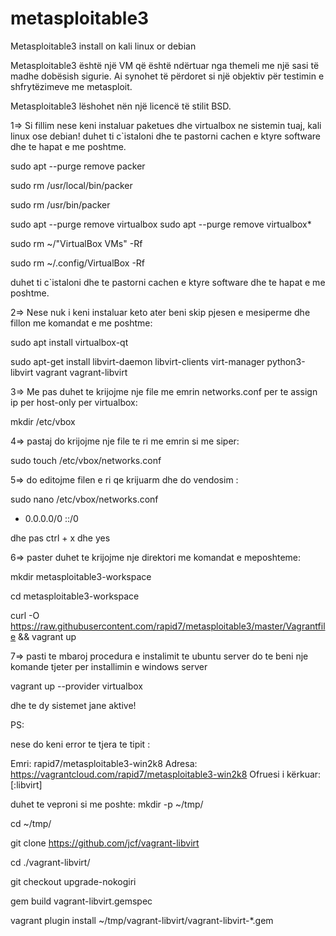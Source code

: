 # metasploitable3
Metasploitable3 install on kali linux or debian

Metasploitable3 është një VM që është ndërtuar nga themeli me një sasi të madhe dobësish sigurie.
Ai synohet të përdoret si një objektiv për testimin e shfrytëzimeve me metasploit.

Metasploitable3 lëshohet nën një licencë të stilit BSD. 


1=> Si fillim nese keni instaluar paketues dhe virtualbox ne sistemin tuaj, kali linux ose debian!
duhet ti c`istaloni dhe te pastorni cachen e ktyre software dhe te hapat e me poshtme.

sudo apt --purge remove packer

sudo rm /usr/local/bin/packer

sudo rm /usr/bin/packer

sudo apt --purge remove virtualbox
sudo apt --purge remove virtualbox*

sudo rm ~/"VirtualBox VMs" -Rf

sudo rm ~/.config/VirtualBox  -Rf


duhet ti c`istaloni dhe te pastorni cachen e ktyre software dhe te hapat e me poshtme.

2=> Nese nuk i keni instaluar keto ater beni skip pjesen e mesiperme dhe fillon me komandat e me poshtme:

sudo apt install virtualbox-qt

sudo apt-get install libvirt-daemon libvirt-clients virt-manager python3-libvirt vagrant vagrant-libvirt

3=> Me pas duhet te krijojme nje file me emrin networks.conf per te assign ip per host-only per virtualbox:

mkdir /etc/vbox

4=> pastaj do krijojme nje file te ri me emrin si me siper:

sudo touch /etc/vbox/networks.conf 

5=> do editojme filen e ri qe krijuarm dhe do vendosim :

sudo nano /etc/vbox/networks.conf

* 0.0.0.0/0 ::/0

dhe pas ctrl + x dhe yes

6=> paster duhet te krijojme nje direktori me komandat e meposhteme:

mkdir metasploitable3-workspace

cd metasploitable3-workspace

curl -O https://raw.githubusercontent.com/rapid7/metasploitable3/master/Vagrantfile && vagrant up

7=> pasti te mbaroj procedura e instalimit te ubuntu server do te beni nje komande tjeter per installimin e windows server

vagrant up --provider virtualbox

dhe te dy sistemet jane aktive!


PS:

nese do keni error te tjera te tipit :

Emri: rapid7/metasploitable3-win2k8
Adresa: https://vagrantcloud.com/rapid7/metasploitable3-win2k8
Ofruesi i kërkuar: [:libvirt]

duhet te veproni si me poshte:
mkdir -p ~/tmp/

cd ~/tmp/

git clone https://github.com/jcf/vagrant-libvirt

cd ./vagrant-libvirt/

git checkout upgrade-nokogiri

gem build vagrant-libvirt.gemspec

vagrant plugin install  ~/tmp/vagrant-libvirt/vagrant-libvirt-*.gem

